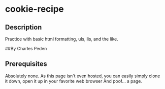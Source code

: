 # cookie-recipe


## Description

Practice with basic html formatting, uls, lis, and the like.

##By Charles Peden

## Prerequisites

Absolutely none.  As this page isn't even hosted, you can easily simply clone it down, open it up in your favorite web browser And poof... a page.
